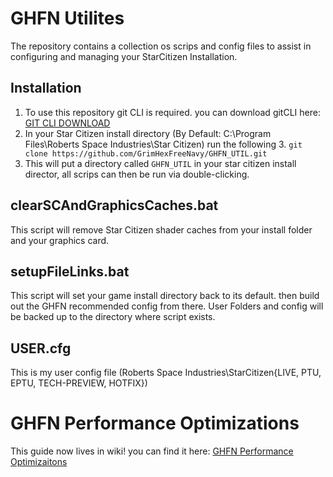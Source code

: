 # GHFN Utilites 

The repository contains a collection os scrips and config files to assist in configuring and managing your StarCitizen
Installation.
## Installation
1. To use this repository git CLI is required. you can download gitCLI here: [GIT CLI DOWNLOAD](https://git-scm.com/downloads)
2. In your Star Citizen install directory (By Default: C:\Program Files\Roberts Space Industries\Star Citizen) run the following
   3. `git clone https://github.com/GrimHexFreeNavy/GHFN_UTIL.git`
4. This will put a directory called `GHFN_UTIL` in your star citizen install director, all scrips can then be run via double-clicking. 

## clearSCAndGraphicsCaches.bat
This script will remove Star Citizen shader caches from your install folder and your graphics card.

## setupFileLinks.bat
This script will set your game install directory back to its default. then build out the GHFN recommended config from there.
User Folders and config will be backed up to the directory where script exists. 

## USER.cfg
This is my user config file (Roberts Space Industries\StarCitizen\{LIVE, PTU, EPTU, TECH-PREVIEW, HOTFIX})

# GHFN Performance Optimizations
This guide now lives in wiki! you can find it here: [GHFN Performance Optimizaitons](https://github.com/GrimHexFreeNavy/GHFN_UTIL/wiki/Star-Citizen-Performance-Optimization)